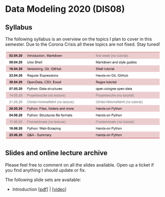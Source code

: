 # Data Modeling 2020 (DIS08) 

## Syllabus

The following syllabus is an overview on the topics I plan to cover in this semester. Due to the Corona Crisis all these topics are not fixed. Stay tuned!

![syllabus](syllabus.png)

## Slides and online lecture archive

Please feel free to comment on all the slides available. Open up a ticket if you find anything I should update or fix. 

The following slide sets are available:

* Introduction [[pdf](DIS08-01-introduction.pdf)] | [[video]()]
